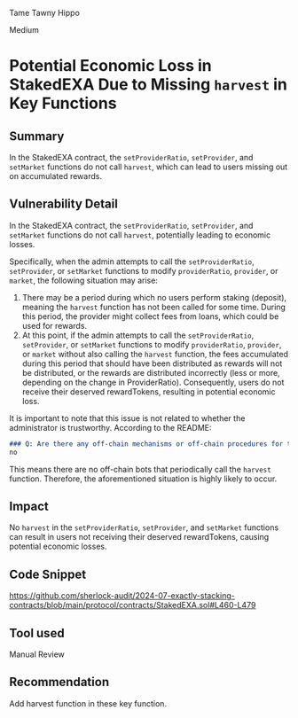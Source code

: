 Tame Tawny Hippo

Medium

# Potential Economic Loss in StakedEXA Due to Missing `harvest` in Key Functions

## Summary
In the StakedEXA contract, the `setProviderRatio`, `setProvider`, and `setMarket` functions do not call `harvest`, which can lead to users missing out on accumulated rewards.

## Vulnerability Detail

In the StakedEXA contract, the `setProviderRatio`, `setProvider`, and `setMarket` functions do not call `harvest`, potentially leading to economic losses.

Specifically, when the admin attempts to call the `setProviderRatio`, `setProvider`, or `setMarket` functions to modify `providerRatio`, `provider`, or `market`, the following situation may arise:

1. There may be a period during which no users perform staking (deposit), meaning the `harvest` function has not been called for some time. During this period, the provider might collect fees from loans, which could be used for rewards.
2. At this point, if the admin attempts to call the `setProviderRatio`, `setProvider`, or `setMarket` functions to modify `providerRatio`, `provider`, or `market` without also calling the `harvest` function, the fees accumulated during this period that should have been distributed as rewards will not be distributed, or the rewards are distributed incorrectly (less or more, depending on the change in ProviderRatio). Consequently, users do not receive their deserved rewardTokens, resulting in potential economic loss.

It is important to note that this issue is not related to whether the administrator is trustworthy. According to the README:
```md
### Q: Are there any off-chain mechanisms or off-chain procedures for the protocol (keeper bots, arbitrage bots, etc.)?
no
```
This means there are no off-chain bots that periodically call the `harvest` function. Therefore, the aforementioned situation is highly likely to occur.

## Impact
No `harvest` in the `setProviderRatio`, `setProvider`, and `setMarket` functions can result in users not receiving their deserved rewardTokens, causing potential economic losses.

## Code Snippet
https://github.com/sherlock-audit/2024-07-exactly-stacking-contracts/blob/main/protocol/contracts/StakedEXA.sol#L460-L479

## Tool used

Manual Review

## Recommendation
Add harvest function in these key function.